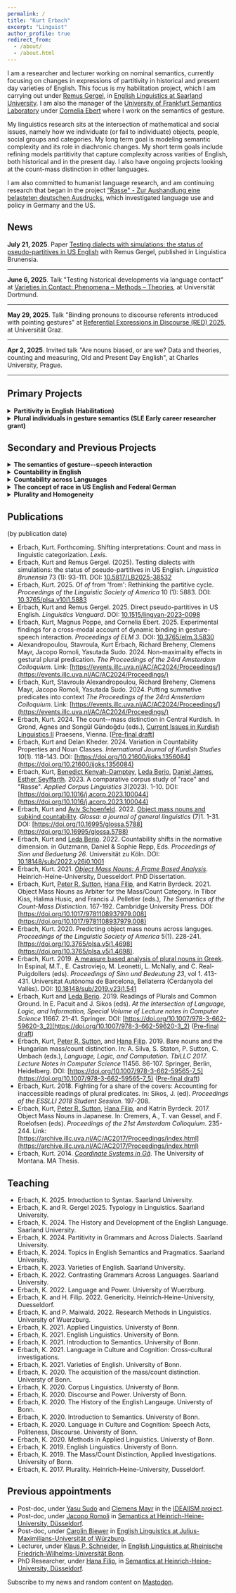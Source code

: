 ```yaml
---
permalink: /
title: "Kurt Erbach"
excerpt: "Linguist"  
author_profile: true
redirect_from: 
  - /about/
  - /about.html
---
```


I am a researcher and lecturer working on nominal semantics, currently focusing on changes in expressions of partitivity in historical and present day varieties of English. This focus is my habilitation project, which I am carrying out under [Remus Gergel](https://www.uni-saarland.de/lehrstuhl/gergel/facultystaff/englishlinguisticfaculty/prof-dr-remus-gergel.html), in [English Linguistics at Saarland University](https://www.uni-saarland.de/lehrstuhl/gergel.html). I am also the manager of the [University of Frankfurt Semantics Laboratory](https://osf.io/5974r/) under [Cornelia Ebert](https://user.uni-frankfurt.de/~coebert/) where I work on the semantics of gesture.

My linguistics research sits at the intersection of mathematical and social issues, namely how we individuate (or fail to individuate) objects, people, social groups and categories. My long term goal is modeling semantic complexity and its role in diachronic changes. My short term goals include refining models partitivity that capture complexity across varities of English, both historical and in the present day. I also have ongoing projects looking at the count-mass distinction in other languages. 

I am also committed to humanist language research, and am continuing research that began in the project ["Rasse" - Zur Aushandlung eine belasteten deutschen Ausdrucks](https://www.buergeruni.hhu.de/stabsstelle-buergeruniversitaet/foerderung/buergeruniversitaet-in-der-forschung/gefoerderte-projekte), which investigated language use and policy in Germany and the US. 

## News

**July 21, 2025**. Paper [Testing dialects with simulations: the status of pseudo-partitives in US English](https://doi.org/10.5817/LB2025-38532) with Remus Gergel, published in Linguistica Brunensia.

***

**June 6, 2025**. Talk "Testing historical developments via language contact" at [Varieties in Contact: Phenomena – Methods – Theories](https://germanistik.kuwi.tu-dortmund.de/variationslinguistik/varietaetenkontakt/), at Universität Dortmund.

***

**May 29, 2025**. Talk "Binding pronouns to discourse referents introduced with pointing gestures" at [Referential Expressions in Discourse (RED) 2025](https://sfb-redundancy-deficiency.uni-graz.at/de/konferenzen/mismatches-in-anaphoric-relations/), at Universität Graz.

***

**Apr 2, 2025**. Invited talk "Are nouns biased, or are we? Data and theories, counting and measuring, Old and Present Day English", at Charles University, Prague.

***












## Primary Projects
<details>
<summary><b>Partitivity in English (Habilitation)</b></summary>
<br>

Looking at the interaction of semantic and syntactic structures for expressing partitive and pseudo-partitive meaning in the history of English, this project motivates a new model of language change that captures these interactions to predict present day variation.
<br>
<br>
<b>Output</b><br>
 <ul>
  <li>"Direct pseudo-partitives in US English", with <a href="https://www.uni-saarland.de/lehrstuhl/gergel/facultystaff/englishlinguisticfaculty/prof-dr-remus-gergel.html">Remus Gergel.</a> (<a href="https://doi.org/10.1515/lingvan-2023-0098">Paper</a>)</li>
   <ul>
     <li><b>In a sentence</b>: A corpus study shows regular use of direct pseudo-partitives with measures in US English and we aruge for distinct syntactic strucures for measure and container readings of pseudo-partitives.</li>
   </ul>
   <li>"Of <i>of</i> from 'from': Rethinking the partitive cycle".(<a href="https://doi.org/10.3765/plsa.v10i1.5883">Paper</a>)</li>
   <ul>
     <li><b>In a sentence</b>: I argue that pseudo-partitives are the result of reanalysis of "of" rather than grammaticalizatoin.</li>
   </ul>
   <li>"Testing dialects with simulations: The status of pseudo-partitives in US English", with <a href="https://www.uni-saarland.de/lehrstuhl/gergel/facultystaff/englishlinguisticfaculty/prof-dr-remus-gergel.html">Remus Gergel</a> (<a href="https://doi.org/10.5817/LB2025-38532">Paper</a>)</li>
   <ul>
     <li><b>In a sentence</b>: Experiments corroborate corpus results showing that speakers of US English prefer measure readings of direct pseudo-partitives than container readings.</li>
   </ul>
  <li>"Testing historical developments via language contact". (Talk at <a href="https://germanistik.kuwi.tu-dortmund.de/variationslinguistik/varietaetenkontakt/">Varietätenkontakt: Phänomene - Methoden - Theorien</a>)</li>
   <ul>
     <li><b>In a sentence</b>: Across varieties of English, direct pseudo-partitives are a stable phenomonen suggesting that this is due to language internal change rather than language or dialectal contact.</li>
   </ul>
  <li>"Partitives in the Grammatical History Germanic Languages" (R&R)</li>
   <ul>
     <li><b>In a sentence</b>: Across Germanic languages there has been a general shift from genitive case being used for both partitive and pseudo-paritive structures to the disambiguation of these structures in various ways.</li>
   </ul>

</ul>   
</details>

<details>
<summary><b>Plural individuals in gesture semantics (SLE Early career researcher grant)</b></summary>
<br>
The target of this research project is number within gesture semantics, namely whether the discourse referent introduced by a singular palm-up gesture—i.e. showing the palm of one hand as if presenting something—is interpreted as a singular or plural when occurring as a co-speech gesture with the utterance of a plural individual like "Sam and Diane"
<br>
<br>
<b>Output</b><br>
 <ul>
   <li>Singular gestures and plural individuals. (Talk at the Semantics Colloquium of Goethe-University, Frankfurt</li>
 </ul>   
</details>




## Secondary and Previous Projects
<details>
<summary><b>The semantics of gesture--speech interaction</b></summary>
<br>
Looking at multi-modal anaphora, such as verbal pronouns binding to discourse referents introduced by co-speech gestures, this project motivates a novel analyses for the semantics of dynamic binding  in gesture-speech interaction.
<br>
<br>
<b>Output</b><br>
 <ul>
   <li>Experimental findings of dynamic binding  in gesture-speech interaction, with <a href="https://user.uni-frankfurt.de/~coebert/">Cornelia Ebert</a> and Magnus Poppe. (<a href="https://journals.linguisticsociety.org/proceedings/index.php/ELM/article/view/5830/5607">Paper</a>; <a href="https://osf.io/5974r/">OSF repository</a>)</li>
   <li>Non-maximality effects in gestural plural predication, with Stavroula Alexandropoulou (first author), Richard Breheny, Clemens Mayr, Jacopo Romoli, Yasutada Sudo. (<a href="https://drive.google.com/file/d/17VvnuAaSq6w8hgvgWnc4odjWEFY4hunO/view">Paper</a>)
   </li>
   <li>Binding presuppositions to iconic gestures, with <a href="https://user.uni-frankfurt.de/~coebert/">Cornelia Ebert</a> and Magnus Poppe. (Talk at <a href="https://www.uni-goettingen.de/de/dimensions+of+iconicity/688691.html">Dimensions of Iconicity in the Visual Modality</a>)</li>
   <li>Binding pronouns to discourse referents introduced with pointing gestures, with <a href="https://user.uni-frankfurt.de/~coebert/">Cornelia Ebert</a> and Magnus Poppe. (Talk at <a href="https://red.uni-koeln.de/red-2025-mismatches-in-anaphoric-relations">Mismatches in anaphoric relations (RED 25)</a>)</li>
 </ul>   
</details>

<details>
<summary><b>Countability in English</b></summary>
<br>

<b>Output</b>
<ul>
  <li>Diachronic analyses</li>
    <ul>
      <li>The development of the collectivization construction in English (R&R)</li>
      <li>Number classifying to number marking: Change in English countability (Forthcoming in <a href="https://journals.openedition.org/lexis/?lang=en">Lexis – Journal in English Lexicology</a>)</li>
    </ul>
  <li>Countability in present Day Englishes</li>
    <ul>
      <li>Shifting interpretations: Count and mass in linguistic categorization (Forthcoming)</li>
      <li>Countability shifts in the normative dimension, with <a href="https://ledaberio.com/">Leda Berio</a> <a href="https://kerbach2.github.io/erbach_berio_2021_countability_in_the_normative_dimension.pdf">[Paper]</a>.</li>
      <li>Varieties of mass/count interpretation of hybrid nouns, with <a href="https://www.ucl.ac.uk/~ucjtudo/">Yasu Sudo</a> (<a href="https://dgfs2023.uni-koeln.de/sites/dgfs2023/Booklet/DGfS2023_Cologne_ConferenceBooklet.pdf#page=136">Abstract</a>).</li>
    </ul>
</ul>
<!-- Towards a history of the English countability system ([Slides](https://www.google.com/url?q=https%3A%2F%2Fkerbach2.github.io%2Fpapers%2FErbach_2022_slides_Hist_Eng_countability_.pdf&sa=D&sntz=1&usg=AOvVaw1SgvVMJf5HSKYSlBdv8knb) from the 2022 [Workshop on Part-whole structures in natural language](https://sites.google.com/view/part-whole-workshop)). -->
<!-- Counting and categorizing: The relationship between the mass/count distinction and thought, with [Leda Berio](https://ledaberio.com/), ([Slides](https://user.phil.hhu.de/~filip/Erbach.Berio.pdf)). -->
</details>


<details>
<summary><b>Countability across Languages</b></summary>
<br>

<b>Output</b><br>
 <ul>
   <li>Sorani Kurdish</li>
      <ul>
          <li>The count-mass distinction in Central Kurdish (<a href="https://kerbach2.github.io/papers/Erbach_forthcoming_the_count-mass_distinction_in_Central_Kurdish.pdf">[Paper]</a>).</li>
          <li>Variation in Countability Properties and Noun Classes; Countability in Central Kurdish, with Delan Kheder (<a href="http://www.ijoks.com/tr/download/article-file/3389302">[Paper]</a>).</li>
      </ul>
  <li>Greek</li>
     <ul>
        <li>The acquisition of object mass noun</li>
       <li>Object mass nouns in Greek, with Vasileia Skrimpa ([Abstract](https://www.linguisticsociety.org/abstract/object-mass-nouns-greek)).</li>
        <li>A measure based analysis of plural nouns in Greek (<a href="https://semanticsarchive.net/Archive/Tg3ZGI2M/Erbach.pdf">[Paper]</a>).</li>
       </ul>
  <li>Hungarian</li>
     <ul> 
       <li>Bare nouns and the Hungarian mass/count distinction, with <a href="http://peter-sutton.co.uk">Peter R. Sutton</a>, <a href="https://user.phil.hhu.de/~filip/">Hana Filip</a> (<a href="https://link.springer.com/chapter/10.1007/978-3-662-59565-7_5#citeas">[Paper]</a>).</li>
        <li>Object mass nouns and subkind countability, with <a href="https://avivschoenfeld.wordpress.com/">Aviv Schoenfeld</a> (<a href="https://www.glossa-journal.org/article/id/5788/">[Paper]</a>, <a href="https://github.com/kerbach2/subkindcountability022022">[Repository]</a>).</li>
     </ul>
  <li>Japanese</li>
     <ul>
       <li>Object Mass Nouns as Arbiter for the Mass/Count Category, with <a href="http://peter-sutton.co.uk">Peter R. Sutton</a>, <a href="https://user.phil.hhu.de/~filip/">Hana Filip</a>, and Katrin Byrdeck (<a href="https://doi.org/10.1017/9781108937979.008">[Paper]</a>).</li>
      <li>Object Mass Nouns in Japanese, with <a href="http://peter-sutton.co.uk">Peter R. Sutton</a>, <a href="https://user.phil.hhu.de/~filip/">Hana Filip</a>, and Katrin Byrdeck (<a href="https://semanticsarchive.net/Archive/jZiM2FhZ/AC2017-Proceedings.pdf">[Paper]</a>).</li>
    </ul>
  <li>Predicting object mass nouns across languges (<a href="http://journals.linguisticsociety.org/proceedings/index.php/PLSA/article/view/4698">[Paper]</a>).</li>
  </ul>
 
</details>

<details>
<summary><b>The concept of raⅽe in US English and Federal German</b></summary>
<br>

<b>Output</b>
  <ul>
    <li>How do Germans and US-Americans Conceive of Raⅽe? Using Corpus Analysis and Semantic Feature Production Tasks to Compare the Structure of Raⅽe Conceptions, with <a href="https://www.philosophie.hhu.de/personal/philosophie-vi-philosophie-des-geistes-und-der-kognition/mitarbeiter/innen/benedict-kenyah-damptey">Benedict Kenyah-Damptey</a>, <a href="https://ledaberio.com/">Leda Berio</a>, <a href="https://philpeople.org/profiles/daniel-james-1">Daniel James</a>,  (Under review) <a href="https://github.com/kerbach2/dasRwort">[Repository]</a>).</li>
    <li>A comparative corpus study of "raⅽe" and "Rasse", with <a href="https://www.philosophie.hhu.de/personal/philosophie-vi-philosophie-des-geistes-und-der-kognition/mitarbeiter/innen/benedict-kenyah-damptey">Benedict Kenyah-Damptey</a>, <a href="https://ledaberio.com/">Leda Berio</a>, <a href="https://philpeople.org/profiles/daniel-james-1">Daniel James</a>, <a href="https://user.phil.hhu.de/~seyffarth/index.html">Esther Seyffarth</a>, <a href="https://www.sciencedirect.com/science/article/abs/pii/S2666799123000047?via%3Dihub">[Paper]</a>).</li>
  </ul>
</details>


<details>
<summary><b>Plurality and Homogeneity</b></summary>
<br>

<b>Output</b>
  <ul>
    <li><a href="https://ling.auf.net/lingbuzz/007987">Putting Plural Definites into Context</a>, with <a href="https://www.isi.hhu.de/bereiche-des-institutes/semantik/romoli">Jacopo Romoli</a>, <a href="https://www.ucl.ac.uk/~ucjtudo/">Yasu Sudo</a>, <a href="https://profiles.ucl.ac.uk/9638">Richard Breheny</a>, and <a href="https://www.uni-goettingen.de/de/clemens+steiner-mayr/569384.html">Clemens Mayr</a> (Under Review)</li>
    <li><a href="https://drive.google.com/file/d/1VV5-P5HDyYr0FjkxG1dMAR8Wc0wGjvIX/view?usp=sharing">Putting summative predicates into context</a>, with <a href="https://scholar.google.com/citations?user=R9WZe8IAAAAJ">Stavroula Alexandropoulou</a>, <a href="https://profiles.ucl.ac.uk/9638">Richard Breheny</a>, <a href="https://www.uni-goettingen.de/de/clemens+steiner-mayr/569384.html">Clemens Mayr</a>, <a href="https://www.isi.hhu.de/bereiche-des-institutes/semantik/romoli">Jacopo Romoli</a>, and <a href="https://www.ucl.ac.uk/~ucjtudo/">Yasu Sudo</a></li>
    <li><a href="https://drive.google.com/file/d/17VvnuAaSq6w8hgvgWnc4odjWEFY4hunO/view?usp=sharing">Non-maximality effects in gestural plural predication</a>, with <a href="https://scholar.google.com/citations?user=R9WZe8IAAAAJ">Stavroula Alexandropoulou</a>, <a href="https://profiles.ucl.ac.uk/9638">Richard Breheny</a>, <a href="https://www.uni-goettingen.de/de/clemens+steiner-mayr/569384.html">Clemens Mayr</a>, <a href="https://www.isi.hhu.de/bereiche-des-institutes/semantik/romoli">Jacopo Romoli</a>, and <a href="https://www.ucl.ac.uk/~ucjtudo/">Yasu Sudo</a></li>
    <li>Fighting for a share of the covers: Accounting for inaccessible readings of plural predicates (<a href="http://esslli2018.folli.info/wp-content/uploads/Proceedings-of-the-ESSLLI-2018-Student-Session.pdf">Paper</a>).</li>
    <li>Readings of Plurals and Common Ground, with <a href="https://ledaberio.com/">Leda Berio</a> (<a href="https://link.springer.com/chapter/10.1007/978-3-662-59620-3_2">Paper</a>).</li>
  </ul>

</details>



## Publications
(by publication date)
* Erbach, Kurt. Forthcoming. Shifting interpretations: Count and mass in linguistic categorization. *Lexis*.
* Erbach, Kurt and Remus Gergel. (2025). Testing dialects with simulations: the status of pseudo-partitives in US English. *Linguistica Brunensia* 73 (1): 93-111. DOI: [10.5817/LB2025-38532](https://doi.org/10.5817/LB2025-38532)
* Erbach, Kurt. 2025. Of *of* from 'from': Rethinking the partitive cycle. *Proceedings of the Linguistic Society of America* 10 (1): 5883. DOI: [10.3765/plsa.v10i1.5883](https://doi.org/10.3765/plsa.v10i1.5883)
* Erbach, Kurt and Remus Gergel. 2025. Direct pseudo-partitives in US English. *Linguistics Vanguard*. DOI: [10.1515/lingvan-2023-0098](https://doi.org/10.1515/lingvan-2023-0098)
* Erbach, Kurt, Magnus Poppe, and Cornelia Ebert. 2025. Experimental findings for a cross-modal account of dynamic binding in gesture-speech interaction. *Proceedings of ELM 3*. DOI: [10.3765/elm.3.5830](https://doi.org/10.3765/elm.3.5830)
* Alexandropoulou, Stavroula, Kurt Erbach, Richard Breheny, Clemens Mayr, Jacopo Romoli, Yasutada Sudo. 2024. Non-maximality effects in gestural plural predication. *The Proceedings of the 24rd Amsterdam Colloquium*. Link: [https://events.illc.uva.nl/AC/AC2024/Proceedings/](https://events.illc.uva.nl/AC/AC2024/Proceedings/)
* Erbach, Kurt, Stavroula Alexandropoulou, Richard Breheny, Clemens Mayr, Jacopo Romoli, Yasutada Sudo. 2024. Putting summative predicates into context *The Proceedings of the 24rd Amsterdam Colloquium*. Link: [https://events.illc.uva.nl/AC/AC2024/Proceedings/](https://events.illc.uva.nl/AC/AC2024/Proceedings/)
* Erbach, Kurt. 2024. The count--mass distinction in Central Kurdish. In Grond, Agnes and Songül Gündoğdu (eds.), [Current Issues in Kurdish Linguistics II](https://ickl-conference.org/current-issues-in-kurdish-linguistics-ii/) Praesens, Vienna. [[Pre-final draft](https://kerbach2.github.io/papers/Erbach_forthcoming_the_count-mass_distinction_in_Central_Kurdish.pdf)]
* Erbach, Kurt and Delan Kheder. 2024. Variation in Countability Properties and Noun Classes. *International Journal of Kurdish Studies 10*(1). 118-143. DOI: [https://doi.org/10.21600/ijoks.1356084](https://doi.org/10.21600/ijoks.1356084)
* Erbach, Kurt, [Benedict Kenyah-Damptey](https://www.philosophie.hhu.de/personal/philosophie-vi-philosophie-des-geistes-und-der-kognition/mitarbeiter/innen/benedict-kenyah-damptey), [Leda Berio](https://ledaberio.com/), [Daniel James](https://philpeople.org/profiles/daniel-james-1), [Esther Seyffarth](https://user.phil.hhu.de/~seyffarth/index.html). 2023. A comparative corpus study of "race" and "Rasse". *Applied Corpus Linguistics 3*(2023). 1-10. DOI: [https://doi.org/10.1016/j.acorp.2023.100044](https://doi.org/10.1016/j.acorp.2023.100044)
* Erbach, Kurt and [Aviv Schoenfeld](https://avivschoenfeld.wordpress.com/). 2022. [Object mass nouns and subkind countability](https://www.glossa-journal.org/article/id/5788/). *Glossa: a journal of general linguistics* (7)1. 1-31. DOI: [https://doi.org/10.16995/glossa.5788](https://doi.org/10.16995/glossa.5788)
* Erbach, Kurt and [Leda Berio](https://ledaberio.com/). 2022. Countability shifts in the normative dimension. in Gutzmann, Daniel & Sophie Repp, Eds. *Proceedings of Sinn und Beduetung 26*. Universität zu Köln. DOI: [10.18148/sub/2022.v26i0.1001](https://doi.org/10.18148/sub/2022.v26i0.1001)
* Erbach, Kurt. 2021. *[Object Mass Nouns: A Frame Based Analysis](https://docserv.uni-duesseldorf.de/servlets/DerivateServlet/Derivate-59676/kurt%20erbach.thesis.pdf)*. Heinrich-Heine-University, Duesseldorf. PhD Dissertation.
* Erbach, Kurt, [Peter R. Sutton](http://peter-sutton.co.uk), [Hana Filip](https://user.phil.hhu.de/~filip/), and Katrin Byrdeck. 2021. Object Mass Nouns as Arbiter for the Mass/Count Category. In Tibor Kiss, Halima Husic, and Francis J. Pelletier (eds.), *The Semantics of the Count-Mass Distinction*. 167-192. Cambridge University Press. DOI: [https://doi.org/10.1017/9781108937979.008](https://doi.org/10.1017/9781108937979.008)
* Erbach, Kurt. 2020. Predicting object mass nouns across languges. *Proceedings of the Linguistic Society of America* 5(1). 228-241. [https://doi.org/10.3765/plsa.v5i1.4698](https://doi.org/10.3765/plsa.v5i1.4698).
* Erbach, Kurt. 2019. [A measure based analysis of plural nouns in Greek](https://semanticsarchive.net/Archive/Tg3ZGI2M/Erbach.pdf). In Espinal, M.T., E. Castroviejo, M. Leonetti, L. McNally, and C. Real-Puigdollers (eds). *Proceedings of Sinn und Bedeutung 23*, vol 1. 413-431. Universitat Autònoma de Barcelona, Bellaterra (Cerdanyola del Vallès). DOI: [10.18148/sub/2019.v23i1.541](https://doi.org/10.18148/sub/2019.v23i1.541)
* Erbach, Kurt and [Leda Berio](https://ledaberio.com/). 2019. Readings of Plurals and Common Ground. In E. Pacuit and J. Sikos (eds). *At the Intersection of Language, Logic, and Information, Special Volume of Lecture notes in Computer Science* 11667. 21-41. Springer. DOI: [https://doi.org/10.1007/978-3-662-59620-3_2](https://doi.org/10.1007/978-3-662-59620-3_2) ([Pre-final draft](https://kerbach2.github.io/papers/erbach_berio_2019_plurals_common_ground.pdf))
* Erbach, Kurt, [Peter R. Sutton](http://peter-sutton.co.uk), and [Hana Filip](https://user.phil.hhu.de/~filip/). 2019. Bare nouns and the Hungarian mass/count distinction. In: A. Silva, S. Staton, P. Sutton, C. Umbach (eds.), *Language, Logic, and Computation. TbiLLC 2017. Lecture Notes in Computer Science* 11456. 86-107. Springer, Berlin, Heidelberg. DOI: [https://doi.org/10.1007/978-3-662-59565-7_5](https://doi.org/10.1007/978-3-662-59565-7_5) ([Pre-final draft](https://kerbach2.github.io/papers/erbach_sutton_filip_2019_Hungarian.pdf))
* Erbach, Kurt. 2018. Fighting for a share of the covers: Accounting for inaccessible readings of plural predicates. In: Sikos, J. (ed). *Proceedings of the ESSLLI 2018 Student Session*. 197-208.
* Erbach, Kurt, [Peter R. Sutton](http://peter-sutton.co.uk), [Hana Filip](https://user.phil.hhu.de/~filip/), and Katrin Byrdeck. 2017. Object Mass Nouns in Japanese. In: Cremers, A., T. van Gessel, and F. Roelofsen (eds). *Proceedings of the 21st Amsterdam Colloquium*. 235-244. Link: [https://archive.illc.uva.nl/AC/AC2017/Proceedings/index.html](https://archive.illc.uva.nl/AC/AC2017/Proceedings/index.html)
* Erbach, Kurt. 2014. [*Coordinate Systems in Gã*](https://scholarworks.umt.edu/etd/4289/). The University of Montana. MA Thesis.

## Teaching

* Erbach, K. 2025. Introduction to Syntax. Saarland University.
* Erbach, K. and R. Gergel 2025. Typology in Linguistics. Saarland University.
* Erbach, K. 2024. The History and Development of the English Language. Saarland University.
* Erbach, K. 2024. Partitivity in Grammars and Across Dialects. Saarland University.
* Erbach, K. 2024. Topics in English Semantics and Pragmatics. Saarland University.
* Erbach, K. 2023. Varieties of English. Saarland University. 
* Erbach, K. 2022. Contrasting Grammars Across Languages. Saarland University.
* Erbach, K. 2022. Language and Power. University of Wuerzburg.
* Erbach, K. and H. Filip. 2022. Genericity. Heinrich-Heine-University, Duesseldorf.
* Erbach, K. and P. Maiwald. 2022. Research Methods in Linguistics. University of Wuerzburg.
* Erbach, K. 2021. Applied Linguistics. Universty of Bonn.
* Erbach, K. 2021. English Linguistics. University of Bonn.
* Erbach, K. 2021. Introduction to Semantics. University of Bonn.
* Erbach, K. 2021. Language in Culture and Cognition: Cross-cultural investigations.
* Erbach, K. 2021. Varieties of English. University of Bonn.
* Erbach, K. 2020. The acquisition of the mass/count distinction. Universty of Bonn.
* Erbach, K. 2020. Corpus Linguistics. Universty of Bonn.
* Erbach, K. 2020. Discourse and Power. Universty of Bonn.
* Erbach, K. 2020. The History of the English Langauge. Universty of Bonn.
* Erbach, K. 2020. Introduction to Semantics. Universty of Bonn.
* Erbach, K. 2020. Language in Culture and Cognition: Speech Acts, Politeness, Discourse. Universty of Bonn.
* Erbach, K. 2020. Methods in Applied Linguistics. Universty of Bonn.
* Erbach, K. 2019. English Linguistics. Universty of Bonn.
* Erbach, K. 2019. The Mass/Count Distinction, Applied Investigations. University of Bonn.
* Erbach, K. 2017. Plurality. Heinrich-Heine-University, Dusseldorf.

## Previous appointments
* Post-doc, under [Yasu Sudo](https://www.ucl.ac.uk/~ucjtudo/) and [Clemens Mayr](https://www.uni-goettingen.de/de/clemens+steiner-mayr/569384.html) in the [IDEAlISM project](https://dynamicalternatives.wordpress.com/).
* Post-doc, under [Jacopo Romoli](https://www.isi.hhu.de/bereiche-des-institutes/semantik/romoli) in [Semantics at Heinrich-Heine-University, Düsseldorf](https://www.isi.hhu.de/bereiche-des-institutes/semantik).
* Post-doc, under [Carolin Biewer](https://www.neuphil.uni-wuerzburg.de/en/anglistik/abteilungen/englische-sprachwissenschaft/team/biewer/) in [English Linguistics at Julius-Maximilians-Universität of Würzburg](https://www.neuphil.uni-wuerzburg.de/en/anglistik/abteilungen/englische-sprachwissenschaft/startseite/). 
* Lecturer, under [Klaus P. Schneider](https://www.applied-linguistics.uni-bonn.de/en/people/emeritus/schneider), in [English Linguistics at Rheinische Friedrich-Wilhelms-Universität Bonn](https://www.applied-linguistics.uni-bonn.de/en). 
* PhD Researcher, under [Hana Filip](https://user.phil.hhu.de/~filip/Publications.htm), in [Semantics at Heinrich-Heine-University, Düsseldorf](https://www.isi.hhu.de/). 

Subscribe to my news and random content on <a rel="me" href="https://lingo.lol/@kerbach2">Mastodon</a>.
